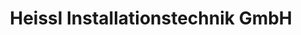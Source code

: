 ---
title: "Heissl Installationstechnik GmbH"
url: /altmuenster/heissl-installationstechnik-gmbh/
shop: Allgemein
---